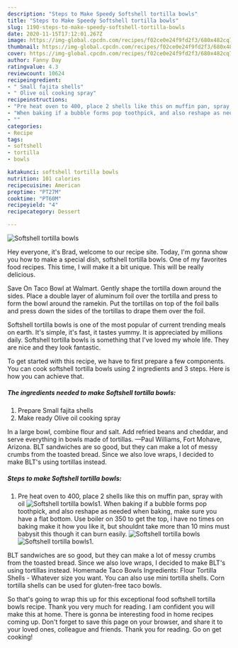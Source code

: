 ```yaml
---
description: "Steps to Make Speedy Softshell tortilla bowls"
title: "Steps to Make Speedy Softshell tortilla bowls"
slug: 1190-steps-to-make-speedy-softshell-tortilla-bowls
date: 2020-11-15T17:12:01.267Z
image: https://img-global.cpcdn.com/recipes/f02ce0e24f9fd2f3/680x482cq70/softshell-tortilla-bowls-recipe-main-photo.jpg
thumbnail: https://img-global.cpcdn.com/recipes/f02ce0e24f9fd2f3/680x482cq70/softshell-tortilla-bowls-recipe-main-photo.jpg
cover: https://img-global.cpcdn.com/recipes/f02ce0e24f9fd2f3/680x482cq70/softshell-tortilla-bowls-recipe-main-photo.jpg
author: Fanny Day
ratingvalue: 4.3
reviewcount: 10624
recipeingredient:
- " Small fajita shells"
- " Olive oil cooking spray"
recipeinstructions:
- "Pre heat oven to 400, place 2 shells like this on muffin pan, spray with oil"
- "When baking if a bubble forms pop toothpick, and also reshape as needed when baking, make sure you have a flat bottom. Use boiler on 350 to get the top, i have no times on baking make it how you like it, but shouldnt take more than 10 mins must babysit this though it can burn easily."
- ""
categories:
- Recipe
tags:
- softshell
- tortilla
- bowls

katakunci: softshell tortilla bowls 
nutrition: 101 calories
recipecuisine: American
preptime: "PT27M"
cooktime: "PT60M"
recipeyield: "4"
recipecategory: Dessert

---
```



![Softshell tortilla bowls](https://img-global.cpcdn.com/recipes/f02ce0e24f9fd2f3/680x482cq70/softshell-tortilla-bowls-recipe-main-photo.jpg)

Hey everyone, it's Brad, welcome to our recipe site. Today, I'm gonna show you how to make a special dish, softshell tortilla bowls. One of my favorites food recipes. This time, I will make it a bit unique. This will be really delicious.

Save On Taco Bowl at Walmart. Gently shape the tortilla down around the sides. Place a double layer of aluminum foil over the tortilla and press to form the bowl around the ramekin. Put the tortillas on top of the foil balls and press down the sides of the tortillas to drape them over the foil.

Softshell tortilla bowls is one of the most popular of current trending meals on earth. It's simple, it's fast, it tastes yummy. It is appreciated by millions daily. Softshell tortilla bowls is something that I've loved my whole life. They are nice and they look fantastic.


To get started with this recipe, we have to first prepare a few components. You can cook softshell tortilla bowls using 2 ingredients and 3 steps. Here is how you can achieve that.

<!--inarticleads1-->

##### The ingredients needed to make Softshell tortilla bowls:

1. Prepare  Small fajita shells
1. Make ready  Olive oil cooking spray


In a large bowl, combine flour and salt. Add refried beans and cheddar, and serve everything in bowls made of tortillas. —Paul Williams, Fort Mohave, Arizona. BLT sandwiches are so good, but they can make a lot of messy crumbs from the toasted bread. Since we also love wraps, I decided to make BLT&#39;s using tortillas instead. 

<!--inarticleads2-->

##### Steps to make Softshell tortilla bowls:

1. Pre heat oven to 400, place 2 shells like this on muffin pan, spray with oil
<img src="https://img-global.cpcdn.com/steps/7b3508bce181d8b1/160x128cq70/softshell-tortilla-bowls-recipe-step-1-photo.jpg" alt="Softshell tortilla bowls">1. When baking if a bubble forms pop toothpick, and also reshape as needed when baking, make sure you have a flat bottom. Use boiler on 350 to get the top, i have no times on baking make it how you like it, but shouldnt take more than 10 mins must babysit this though it can burn easily.
<img src="https://img-global.cpcdn.com/steps/2b61a1be0b9110c0/160x128cq70/softshell-tortilla-bowls-recipe-step-2-photo.jpg" alt="Softshell tortilla bowls"><img src="https://img-global.cpcdn.com/steps/5c71bb35f4ff1b33/160x128cq70/softshell-tortilla-bowls-recipe-step-2-photo.jpg" alt="Softshell tortilla bowls">1. 


BLT sandwiches are so good, but they can make a lot of messy crumbs from the toasted bread. Since we also love wraps, I decided to make BLT&#39;s using tortillas instead. Homemade Taco Bowls Ingredients: Flour Tortilla Shells - Whatever size you want. You can also use mini tortilla shells. Corn tortilla shells can be used for gluten-free taco bowls. 

So that's going to wrap this up for this exceptional food softshell tortilla bowls recipe. Thank you very much for reading. I am confident you will make this at home. There is gonna be interesting food in home recipes coming up. Don't forget to save this page on your browser, and share it to your loved ones, colleague and friends. Thank you for reading. Go on get cooking!
